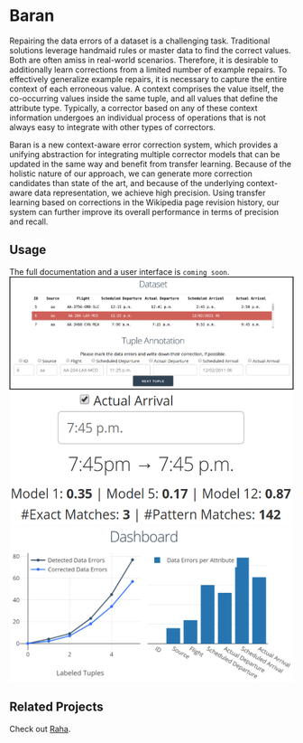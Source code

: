# Baran
Repairing the data errors of a dataset is a challenging task. Traditional solutions leverage handmaid rules or master data to find the correct values. Both are often amiss in real-world scenarios. Therefore, it is desirable to additionally learn corrections from a limited number of example repairs. To effectively generalize example repairs, it is necessary to capture the entire context of each erroneous value. A context comprises the value itself, the co-occurring values inside the same tuple, and all values that define the attribute type. Typically, a corrector based on any of these context information undergoes an individual process of operations that is not always easy to integrate with other types of correctors.

Baran is a new context-aware error correction system, which provides a unifying abstraction for integrating multiple corrector models that can be updated in the same way and benefit from transfer learning. Because of the holistic nature of our approach, we can generate more correction candidates than state of the art, and because of the underlying context-aware data representation, we achieve high precision. Using transfer learning based on corrections in the Wikipedia page revision history, our system can further improve its overall performance in terms of precision and recall.

## Usage
The full documentation and a user interface is `coming soon`.
![Data Annotation](pictures/ui.png)   
![User Support](pictures/ui_annotation.png)   
![Dashboard](pictures/ui_dashboard.png)   

## Related Projects
Check out [Raha](https://github.com/bigdama/raha).
